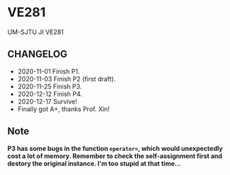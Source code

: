 # VE281
UM-SJTU JI VE281

## CHANGELOG
+ 2020-11-01 Finish P1.
+ 2020-11-03 Finish P2 (first draft).
+ 2020-11-25 Finish P3.
+ 2020-12-12 Finish P4.
+ 2020-12-17 Survive!
+ Finally got A+, thanks Prof. Xin!

## Note
**P3 has some bugs in the function `operator=`, which would unexpectedly cost a lot of memory. Remember to check the self-assignment first and destory the original instance. I'm too stupid at that time...**
